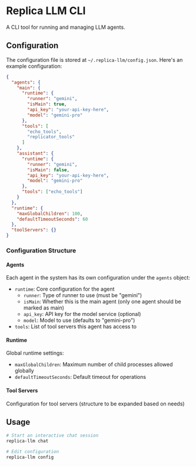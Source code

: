 # Replica LLM CLI

A CLI tool for running and managing LLM agents.

## Configuration

The configuration file is stored at `~/.replica-llm/config.json`. Here's an example configuration:

```json
{
  "agents": {
    "main": {
      "runtime": {
        "runner": "gemini",
        "isMain": true,
        "api_key": "your-api-key-here",
        "model": "gemini-pro"
      },
      "tools": [
        "echo_tools",
        "replicator_tools"
      ]
    },
    "assistant": {
      "runtime": {
        "runner": "gemini",
        "isMain": false,
        "api_key": "your-api-key-here",
        "model": "gemini-pro"
      },
      "tools": ["echo_tools"]
    }
  },
  "runtime": {
    "maxGlobalChildren": 100,
    "defaultTimeoutSeconds": 60
  },
  "toolServers": {}
}
```

### Configuration Structure

#### Agents
Each agent in the system has its own configuration under the `agents` object:

- `runtime`: Core configuration for the agent
  - `runner`: Type of runner to use (must be "gemini")
  - `isMain`: Whether this is the main agent (only one agent should be marked as main)
  - `api_key`: API key for the model service (optional)
  - `model`: Model to use (defaults to "gemini-pro")
- `tools`: List of tool servers this agent has access to

#### Runtime
Global runtime settings:

- `maxGlobalChildren`: Maximum number of child processes allowed globally
- `defaultTimeoutSeconds`: Default timeout for operations

#### Tool Servers
Configuration for tool servers (structure to be expanded based on needs)

## Usage

```bash
# Start an interactive chat session
replica-llm chat

# Edit configuration
replica-llm config
```
